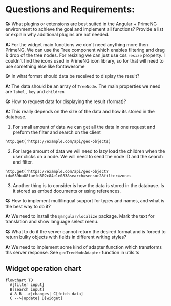 # Questions and Requirements:

**Q:** What plugins or extensions are best suited in the Angular + PrimeNG environment to achieve the goal and implement all functions? Provide a list or explain why additional plugins are not needed.

**A:** For the widget main functions we don't need anything more then PrimeNG.
We can use the Tree component which enables filtering and drag & drop of the tree nodes.
For resizing we can just use css `resize` property.
I couldn't find the icons used in PrimeNG icon library, so for that will need to use something else like fontawesome

**Q:** In what format should data be received to display the result?

**A:** The data should be an array of `TreeNode`.
The main properties we need are `label` , `key` and `children`

**Q:** How to request data for displaying the result (format)?

**A:** This really depends on the size of the data and how its stored in the database.

1. For small amount of data we can get all the data in one request and preform the filter and search on the client

`http.get('https://example.com/api/geo-objects)`

2. For large amount of data we will need to lazy load the children when the user clicks on a node. We will need to send the node ID and the search and filter.

`http.get('https://example.com/api/geo-object?id=659ba88faefd802c84e1e083&search=sensor2&filter=zones`

3. Another thing is to consider is how the data is stored in the database. Is it stored as embed documents or using references.

**Q:** How to implement multilingual support for types and names, and what is the
best way to do it?

**A:** We need to install the `@angular/localize` package.
Mark the text for translation and show language select menu.

**Q:** What to do if the server cannot return the desired format and is forced to
return bulky objects with fields in different writing styles?

**A:** We need to implement some kind of adapter function which transforms ths server response.
See `geoTreeNodeAdapter` function in utils.ts

## Widget operation chart

```mermaid
flowchart TD
  A[filter input]
  B[search input]
  A & B -->|changes| C[fetch data]
  C -->|update| D[widget]
```
